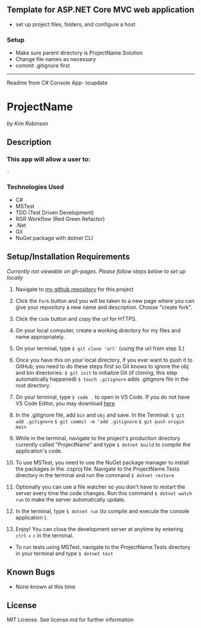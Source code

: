 ## Template for ASP.NET Core MVC web application

* set up project files, folders, and configure a host

### Setup
* Make sure parent directory is ProjectName.Solution
* Change file names as necessary
* commit .gitignore first

----------------
Readme from C# Console App- toupdate
# ProjectName
_by Kim Robinson_

## Description

###  This app will allow a user to:
    - 

### Technologies Used

* C#
* MSTest
* TDD (Test Driven Development)
* RGR Workflow (Red Green Refactor)
* .Net
* Git
* NuGet package with dotnet CLI

## Setup/Installation Requirements

_Currently not viewable on gh-pages. Please follow steps below to set up locally_

1. Navigate to [my github repository](https://github.com/kimmykokonut/XXX) for this project 

2. Click the `Fork` button and  you will be taken to a new page where you can give your repository a new name and description. Choose "create fork".

3. Click the `Code` button and copy the url for HTTPS.

4. On your local computer, create a working directory for my files and name appropriately.

5. On your terminal, type `$ git clone 'url'` (using the url from step 3.)

6. Once you have this on your local directory, if you ever want to push it to GitHub, you need to do these steps first so Git knows to ignore the obj and bin directories:
`$ git init` to initialize Git (if cloning, this step automatically happened)
`$ touch .gitignore` adds .gitignore file in the root directory. 

7. On your terminal, type `$ code .` to open in VS Code.  If you do not have VS Code Editor, you may download [here](https://code.visualstudio.com/)

8. In the .gitignore file, add `bin` and `obj` and save.
In the Terminal:
`$ git add .gitignore`
`$ git commit -m 'add .gitignore`
`$ git push origin main`

9. While in the terminal, navigate to the project's production directory currently called "ProjectName" and type `$ dotnet build` to compile the application's code.

10.  To use MSTest, you need to use the NuGet package manager to install the packages in the .csproj file.  Navigate to the ProjectName.Tests directory in the terminal and run the command `$ dotnet restore`

11.  Optionally you can use a file watcher so you don't have to restart the server every time the code changes. Run this command `$ dotnet watch run` to make the server automatically update.

12. In the terminal, type `$ dotnet run` (to compile and execute the console application ).

13. Enjoy!  You can close the development server at anytime by entering `ctrl` + `c` in the terminal.

* To run tests using MSTest, navigate to the ProjectName.Tests directory in your terminal and type `$ dotnet test`

## Known Bugs
* None known at this time

## License
MIT License. See license.md for further information